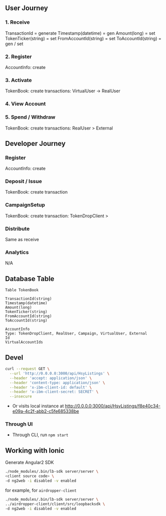 ## User Journey

### 1. Receive
TransactionId = generate
Timestamp(datetime) = gen
Amount(long) = set
TokenTicker(string) = set
FromAccountId(string) = set
ToAccountId(string) = gen / set

### 2. Register
AccountInfo: create

### 3. Activate
TokenBook: create transactions: VirtualUser -> RealUser

### 4. View Account

### 5. Spend / Withdraw
TokenBook: create transactions: RealUser > External

## Developer Journey

### Register
AccountInfo: create
### Deposit / Issue
TokenBook: create transaction

### CampaignSetup
TokenBook: create transaction: TokenDropClient >
### Distribute
Same as receive

### Analytics
N/A

## Database Table
```text
Table TokenBook

TransactionId(string)
Timestamp(datetime)
Amount(long)
TokenTicker(string)
FromAccountId(string)
ToAccountId(string)

AccountInfo
Type: TokenDropClient, RealUser, Campaign, VirtualUser, External
Id
VirtualAccountIds
```

## Devel
  ```bash
  curl --request GET \
    --url 'http://0.0.0.0:3000/api/HsyListings' \
    --header 'accept: application/json' \
    --header 'content-type: application/json' \
    --header 'x-ibm-client-id: default' \
    --header 'x-ibm-client-secret: SECRET' \
    --insecure
   ```

- Or visits local instance at http://0.0.0.0:3000/api/HsyListings/f8e40c34-e09a-4c2f-abb2-c5fe685338be

### Through UI

  - Through CLI, run `npm start`

## Working with Ionic

  Generate Angular2 SDK

  ```bash
  ./node_modules/.bin/lb-sdk server/server \
  <client source code> \
  -d ng2web -i disabled -v enabled
  ```

  for example, for `airdropper-client`

  ```bash
  ./node_modules/.bin/lb-sdk server/server \
  ../airdropper-client/client/src/loopbacksdk \
  -d ng2web -i disabled -v enabled
  ```

